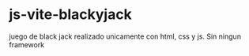 # js-vite-blackyjack

juego de black jack realizado unicamente con html, css y js. Sin ningun framework
